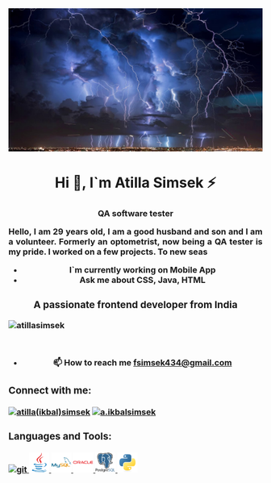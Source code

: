 <img src="https://github.com/Atillasimsek/Atillasimsek/blob/main/ligtning.jpg?raw=true">

<h1 align="center">Hi 👋,  I`m Atilla Simsek ⚡</h1>

<h3 align="center">QA software tester<h/3>
  
<p align="justify">Hello, I am 29 years old, I am a good husband and son and I am a volunteer. Formerly an optometrist, now being a QA tester is my pride. I worked on a few projects.
  To new seas

<ul>
  <li>I`m currently working on <b>Mobile App</b></li>
  <li>Ask me about CSS, Java, HTML</li>
  </ul>
<h3 align="center">A passionate frontend developer from India</h3>

<p align="left"> <img src="https://komarev.com/ghpvc/?username=atillasimsek&label=Profile%20views&color=0e75b6&style=flat" alt="atillasimsek" /> </p>

<p align="left"> <a href="https://twitter.com/" target="blank"><img src="https://img.shields.io/twitter/follow/?logo=twitter&style=for-the-badge" alt="" /></a> </p>

- 📫 How to reach me **fsimsek434@gmail.com**

<h3 align="left">Connect with me:</h3>
<p align="left">
<a href="https://linkedin.com/in/atilla(ikbal)simsek" target="blank"><img align="center" src="https://raw.githubusercontent.com/rahuldkjain/github-profile-readme-generator/master/src/images/icons/Social/linked-in-alt.svg" alt="atilla(ikbal)simsek" height="30" width="40" /></a>
<a href="https://fb.com/a.ikbalsimsek" target="blank"><img align="center" src="https://raw.githubusercontent.com/rahuldkjain/github-profile-readme-generator/master/src/images/icons/Social/facebook.svg" alt="a.ikbalsimsek" height="30" width="40" /></a>
</p>

<h3 align="left">Languages and Tools:</h3>
<p align="left"> <a href="https://git-scm.com/" target="_blank" rel="noreferrer"> <img src="https://www.vectorlogo.zone/logos/git-scm/git-scm-icon.svg" alt="git" width="40" height="40"/> </a> <a href="https://www.java.com" target="_blank" rel="noreferrer"> <img src="https://raw.githubusercontent.com/devicons/devicon/master/icons/java/java-original.svg" alt="java" width="40" height="40"/> </a> <a href="https://www.mysql.com/" target="_blank" rel="noreferrer"> <img src="https://raw.githubusercontent.com/devicons/devicon/master/icons/mysql/mysql-original-wordmark.svg" alt="mysql" width="40" height="40"/> </a> <a href="https://www.oracle.com/" target="_blank" rel="noreferrer"> <img src="https://raw.githubusercontent.com/devicons/devicon/master/icons/oracle/oracle-original.svg" alt="oracle" width="40" height="40"/> </a> <a href="https://www.postgresql.org" target="_blank" rel="noreferrer"> <img src="https://raw.githubusercontent.com/devicons/devicon/master/icons/postgresql/postgresql-original-wordmark.svg" alt="postgresql" width="40" height="40"/> </a> <a href="https://www.python.org" target="_blank" rel="noreferrer"> <img src="https://raw.githubusercontent.com/devicons/devicon/master/icons/python/python-original.svg" alt="python" width="40" height="40"/> </a> </p>
